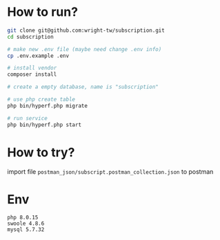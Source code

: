 # How to run?
```bash
git clone git@github.com:wright-tw/subscription.git
cd subscription

# make new .env file (maybe need change .env info)
cp .env.example .env

# install vendor
composer install

# create a empty database, name is "subscription"

# use php create table
php bin/hyperf.php migrate

# run service
php bin/hyperf.php start

```

# How to try?
import file ```postman_json/subscript.postman_collection.json``` to postman


# Env
```
php 8.0.15
swoole 4.8.6
mysql 5.7.32
```